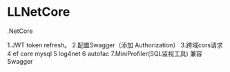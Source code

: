# LLNetCore
.NetCore 


1.JWT   token refresh。
2.配置Swagger（添加 Authorization）
3.跨域cors请求
4 ef core mysql
5 log4net
6 autofac
7.MiniProfiler(SQL监视工具) 兼容Swagger

